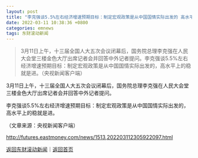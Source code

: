 ```yaml
---
layout: post
title: "李克强谈5.5%左右经济增速预期目标：制定宏观政策是从中国国情实际出发的 高水平上的稳就是进"
date: 2022-03-11 10:38:36 +0800
categories: emnews
tags: 东财滚动新闻
---
```

> 3月11日上午，十三届全国人大五次会议闭幕后，国务院总理李克强在人民大会堂三楼金色大厅出席记者会并回答中外记者提问。李克强谈5.5%左右经济增速预期目标：制定宏观政策是从中国国情实际出发的，高水平上的稳就是进。（央视新闻客户端）

<p>3月11日上午，十三届全国人大五次会议闭幕后，国务院总理李克强在人民大会堂三楼金色大厅出席记者会并回答中外记者提问。</p>
 <p>李克强谈5.5%左右经济增速预期目标：制定宏观政策是从中国国情实际出发的，高水平上的稳就是进。</p><p class="em_media">（文章来源：央视新闻客户端）</p>

<http://futures.eastmoney.com/news/1513,202203112305922097.html>

[返回东财滚动新闻](//finews.withounder.com/emnews/)｜[返回首页](//finews.withounder.com/)